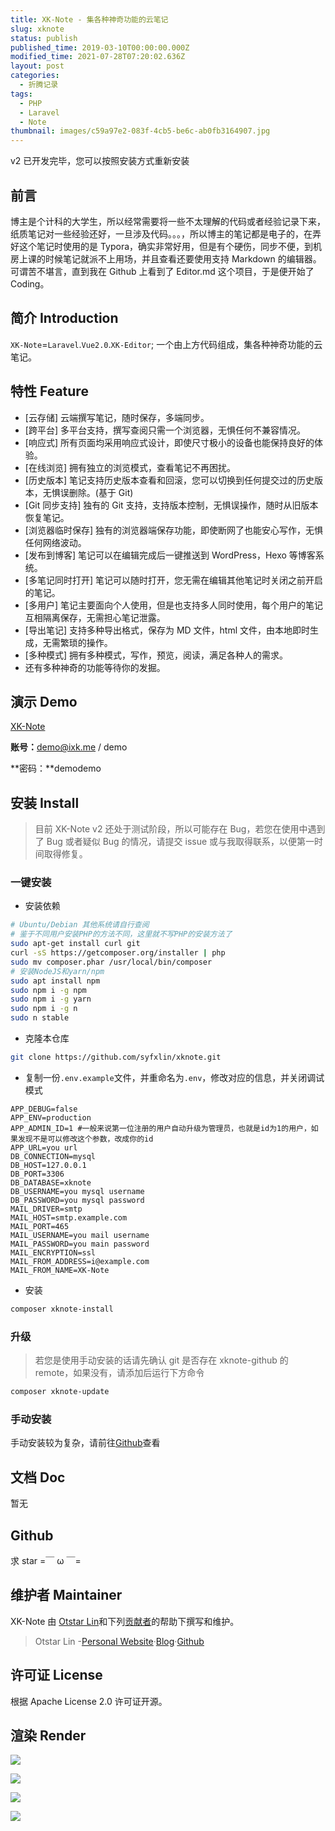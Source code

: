 ```yaml
---
title: XK-Note - 集各种神奇功能的云笔记
slug: xknote
status: publish
published_time: 2019-03-10T00:00:00.000Z
modified_time: 2021-07-28T07:20:02.636Z
layout: post
categories:
  - 折腾记录
tags:
  - PHP
  - Laravel
  - Note
thumbnail: images/c59a97e2-083f-4cb5-be6c-ab0fb3164907.jpg
---
```


v2 已开发完毕，您可以按照安装方式重新安装

## 前言

博主是个计科的大学生，所以经常需要将一些不太理解的代码或者经验记录下来，纸质笔记对一些经验还好，一旦涉及代码。。。，所以博主的笔记都是电子的，在弄好这个笔记时使用的是 Typora，确实非常好用，但是有个硬伤，同步不便，到机房上课的时候笔记就派不上用场，并且查看还要使用支持 Markdown 的编辑器。可谓苦不堪言，直到我在 Github 上看到了 Editor.md 这个项目，于是便开始了 Coding。

## 简介 Introduction

`XK-Note`\=`Laravel`.`Vue2.0`.`XK-Editor`; 一个由上方代码组成，集各种神奇功能的云笔记。

## 特性 Feature

- \[云存储\] 云端撰写笔记，随时保存，多端同步。
- \[跨平台\] 多平台支持，撰写查阅只需一个浏览器，无惧任何不兼容情况。
- \[响应式\] 所有页面均采用响应式设计，即使尺寸极小的设备也能保持良好的体验。
- \[在线浏览\] 拥有独立的浏览模式，查看笔记不再困扰。
- \[历史版本\] 笔记支持历史版本查看和回滚，您可以切换到任何提交过的历史版本，无惧误删除。(基于 Git)
- \[Git 同步支持\] 独有的 Git 支持，支持版本控制，无惧误操作，随时从旧版本恢复笔记。
- \[浏览器临时保存\] 独有的浏览器端保存功能，即使断网了也能安心写作，无惧任何网络波动。
- \[发布到博客\] 笔记可以在编辑完成后一键推送到 WordPress，Hexo 等博客系统。
- \[多笔记同时打开\] 笔记可以随时打开，您无需在编辑其他笔记时关闭之前开启的笔记。
- \[多用户\] 笔记主要面向个人使用，但是也支持多人同时使用，每个用户的笔记互相隔离保存，无需担心笔记泄露。
- \[导出笔记\] 支持多种导出格式，保存为 MD 文件，html 文件，由本地即时生成，无需繁琐的操作。
- \[多种模式\] 拥有多种模式，写作，预览，阅读，满足各种人的需求。
- 还有多种神奇的功能等待你的发掘。

## 演示 Demo

[XK-Note](https://note.ixk.me/)

**账号：**[demo@ixk.me](mailto:demo@ixk.me) / demo

**密码：**demodemo

## 安装 Install

> 目前 XK-Note v2 还处于测试阶段，所以可能存在 Bug，若您在使用中遇到了 Bug 或者疑似 Bug 的情况，请提交 issue 或与我取得联系，以便第一时间取得修复。

### 一键安装

- 安装依赖

```bash
# Ubuntu/Debian 其他系统请自行查阅
# 鉴于不同用户安装PHP的方法不同，这里就不写PHP的安装方法了
sudo apt-get install curl git
curl -sS https://getcomposer.org/installer | php
sudo mv composer.phar /usr/local/bin/composer
# 安装NodeJS和yarn/npm
sudo apt install npm
sudo npm i -g npm
sudo npm i -g yarn
sudo npm i -g n
sudo n stable
```

- 克隆本仓库

```bash
git clone https://github.com/syfxlin/xknote.git
```

- 复制一份`.env.example`文件，并重命名为`.env`，修改对应的信息，并关闭调试模式

```text
APP_DEBUG=false
APP_ENV=production
APP_ADMIN_ID=1 #一般来说第一位注册的用户自动升级为管理员，也就是id为1的用户，如果发现不是可以修改这个参数，改成你的id
APP_URL=you url
DB_CONNECTION=mysql
DB_HOST=127.0.0.1
DB_PORT=3306
DB_DATABASE=xknote
DB_USERNAME=you mysql username
DB_PASSWORD=you mysql password
MAIL_DRIVER=smtp
MAIL_HOST=smtp.example.com
MAIL_PORT=465
MAIL_USERNAME=you mail username
MAIL_PASSWORD=you main password
MAIL_ENCRYPTION=ssl
MAIL_FROM_ADDRESS=i@example.com
MAIL_FROM_NAME=XK-Note
```

- 安装

```bash
composer xknote-install
```

### 升级

> 若您是使用手动安装的话请先确认 git 是否存在 xknote-github 的 remote，如果没有，请添加后运行下方命令

```bash
composer xknote-update
```

### 手动安装

手动安装较为复杂，请前往[Github](https://github.com/syfxlin/xknote)查看

## 文档 Doc

暂无

## Github

求 star =￣ ω ￣=

## 维护者 Maintainer

XK-Note 由 [Otstar Lin](https://ixk.me/)和下列[贡献者](https://github.com/syfxlin/xknote/graphs/contributors)的帮助下撰写和维护。

> Otstar Lin -[Personal Website](https://ixk.me/)·[Blog](https://blog.ixk.me/)·[Github](https://github.com/syfxlin)

## 许可证 License

根据 Apache License 2.0 许可证开源。

## 渲染 Render

![](images/313ebb9c-e2a4-4b42-b556-4881c3865d04.jpg)

![](images/e670f590-354b-47ad-9c4a-5cbf60139944.jpg)

![](images/3068876b-d515-4fa7-b047-3b2f0db2728f.jpg)

![](images/4a8a0838-636b-4039-929c-8a9ced22c36a.jpg)
